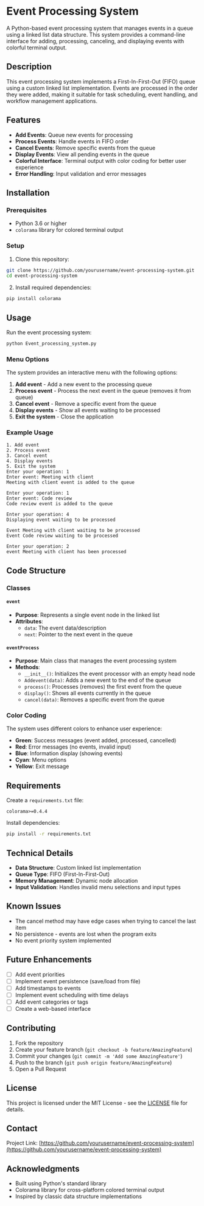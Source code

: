 # Event Processing System

A Python-based event processing system that manages events in a queue using a linked list data structure. This system provides a command-line interface for adding, processing, canceling, and displaying events with colorful terminal output.

## Description

This event processing system implements a First-In-First-Out (FIFO) queue using a custom linked list implementation. Events are processed in the order they were added, making it suitable for task scheduling, event handling, and workflow management applications.

## Features

- **Add Events**: Queue new events for processing
- **Process Events**: Handle events in FIFO order
- **Cancel Events**: Remove specific events from the queue
- **Display Events**: View all pending events in the queue
- **Colorful Interface**: Terminal output with color coding for better user experience
- **Error Handling**: Input validation and error messages

## Installation

### Prerequisites

- Python 3.6 or higher
- `colorama` library for colored terminal output

### Setup

1. Clone this repository:
```bash
git clone https://github.com/yourusername/event-processing-system.git
cd event-processing-system
```

2. Install required dependencies:
```bash
pip install colorama
```

## Usage

Run the event processing system:

```bash
python Event_processing_system.py
```

### Menu Options

The system provides an interactive menu with the following options:

1. **Add event** - Add a new event to the processing queue
2. **Process event** - Process the next event in the queue (removes it from queue)
3. **Cancel event** - Remove a specific event from the queue
4. **Display events** - Show all events waiting to be processed
5. **Exit the system** - Close the application

### Example Usage

```
1. Add event
2. Process event
3. Cancel event
4. Display events
5. Exit the system
Enter your operation: 1
Enter event: Meeting with client
Meeting with client event is added to the queue

Enter your operation: 1
Enter event: Code review
Code review event is added to the queue

Enter your operation: 4
Displaying event waiting to be processed

Event Meeting with client waiting to be processed
Event Code review waiting to be processed

Enter your operation: 2
event Meeting with client has been processed
```

## Code Structure

### Classes

#### `event`
- **Purpose**: Represents a single event node in the linked list
- **Attributes**:
  - `data`: The event data/description
  - `next`: Pointer to the next event in the queue

#### `eventProcess`
- **Purpose**: Main class that manages the event processing system
- **Methods**:
  - `__init__()`: Initializes the event processor with an empty head node
  - `Addevent(data)`: Adds a new event to the end of the queue
  - `process()`: Processes (removes) the first event from the queue
  - `display()`: Shows all events currently in the queue
  - `cancel(data)`: Removes a specific event from the queue

### Color Coding

The system uses different colors to enhance user experience:
- **Green**: Success messages (event added, processed, cancelled)
- **Red**: Error messages (no events, invalid input)
- **Blue**: Information display (showing events)
- **Cyan**: Menu options
- **Yellow**: Exit message

## Requirements

Create a `requirements.txt` file:

```
colorama>=0.4.4
```

Install dependencies:
```bash
pip install -r requirements.txt
```

## Technical Details

- **Data Structure**: Custom linked list implementation
- **Queue Type**: FIFO (First-In-First-Out)
- **Memory Management**: Dynamic node allocation
- **Input Validation**: Handles invalid menu selections and input types

## Known Issues

- The cancel method may have edge cases when trying to cancel the last item
- No persistence - events are lost when the program exits
- No event priority system implemented

## Future Enhancements

- [ ] Add event priorities
- [ ] Implement event persistence (save/load from file)
- [ ] Add timestamps to events
- [ ] Implement event scheduling with time delays
- [ ] Add event categories or tags
- [ ] Create a web-based interface

## Contributing

1. Fork the repository
2. Create your feature branch (`git checkout -b feature/AmazingFeature`)
3. Commit your changes (`git commit -m 'Add some AmazingFeature'`)
4. Push to the branch (`git push origin feature/AmazingFeature`)
5. Open a Pull Request

## License

This project is licensed under the MIT License - see the [LICENSE](LICENSE) file for details.

## Contact

Project Link: [https://github.com/yourusername/event-processing-system](https://github.com/yourusername/event-processing-system)

## Acknowledgments

- Built using Python's standard library
- Colorama library for cross-platform colored terminal output
- Inspired by classic data structure implementations
